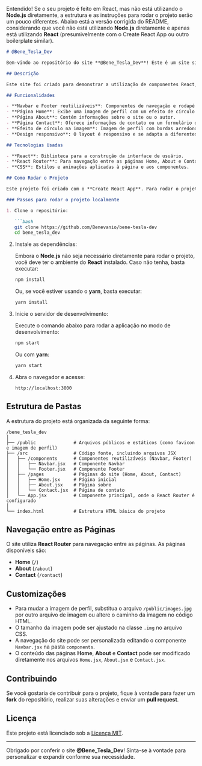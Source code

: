 Entendido! Se o seu projeto é feito em React, mas não está utilizando o **Node.js** diretamente, a estrutura e as instruções para rodar o projeto serão um pouco diferentes. Abaixo está a versão corrigida do README, considerando que você não está utilizando **Node.js** diretamente e apenas está utilizando **React** (presumivelmente com o Create React App ou outro boilerplate similar).

```markdown
# @Bene_Tesla_Dev

Bem-vindo ao repositório do site **@Bene_Tesla_Dev**! Este é um site simples desenvolvido com **React**. O site possui uma navegação interativa com componentes reutilizáveis, incluindo um **Navbar** e um **Footer**. Além disso, apresenta páginas como **Home**, **About** e **Contact**, e um efeito visual de círculo na imagem de perfil.

## Descrição

Este site foi criado para demonstrar a utilização de componentes React, com navegação entre páginas e efeitos visuais, como o círculo animado na imagem. O projeto usa **React Router** para a navegação entre as páginas e **CSS** para o estilo visual.

## Funcionalidades

- **Navbar e Footer reutilizáveis**: Componentes de navegação e rodapé que podem ser usados em todas as páginas.
- **Página Home**: Exibe uma imagem de perfil com um efeito de círculo e uma introdução.
- **Página About**: Contém informações sobre o site ou o autor.
- **Página Contact**: Oferece informações de contato ou um formulário de contato.
- **Efeito de círculo na imagem**: Imagem de perfil com bordas arredondadas e animações de hover.
- **Design responsivo**: O layout é responsivo e se adapta a diferentes dispositivos utilizando o `viewport`.

## Tecnologias Usadas

- **React**: Biblioteca para a construção da interface de usuário.
- **React Router**: Para navegação entre as páginas Home, About e Contact.
- **CSS**: Estilos e animações aplicadas à página e aos componentes.

## Como Rodar o Projeto

Este projeto foi criado com o **Create React App**. Para rodar o projeto localmente, siga os seguintes passos:

### Passos para rodar o projeto localmente

1. Clone o repositório:

   ```bash
   git clone https://github.com/Benevanio/bene-tesla-dev
   cd bene_tesla_dev
   ```

2. Instale as dependências:

   Embora o **Node.js** não seja necessário diretamente para rodar o projeto, você deve ter o ambiente do **React** instalado. Caso não tenha, basta executar:

   ```bash
   npm install
   ```

   Ou, se você estiver usando o **yarn**, basta executar:

   ```bash
   yarn install
   ```

3. Inicie o servidor de desenvolvimento:

   Execute o comando abaixo para rodar a aplicação no modo de desenvolvimento:

   ```bash
   npm start
   ```

   Ou com **yarn**:

   ```bash
   yarn start
   ```

4. Abra o navegador e acesse:

   ```
   http://localhost:3000
   ```

## Estrutura de Pastas

A estrutura do projeto está organizada da seguinte forma:

```
/bene_tesla_dev
│
├── /public              # Arquivos públicos e estáticos (como favicon e imagem de perfil)
├── /src                 # Código fonte, incluindo arquivos JSX
│   ├── /components      # Componentes reutilizáveis (Navbar, Footer)
│   │   ├── Navbar.jsx   # Componente Navbar
│   │   └── Footer.jsx   # Componente Footer
│   ├── /pages           # Páginas do site (Home, About, Contact)
│   │   ├── Home.jsx     # Página inicial
│   │   ├── About.jsx    # Página sobre
│   │   └── Contact.jsx  # Página de contato
│   └── App.jsx          # Componente principal, onde o React Router é configurado
│
└── index.html           # Estrutura HTML básica do projeto
```

## Navegação entre as Páginas

O site utiliza **React Router** para navegação entre as páginas. As páginas disponíveis são:

- **Home** (`/`)
- **About** (`/about`)
- **Contact** (`/contact`)

## Customizações

- Para mudar a imagem de perfil, substitua o arquivo `/public/images.jpg` por outro arquivo de imagem ou altere o caminho da imagem no código HTML.
- O tamanho da imagem pode ser ajustado na classe `.img` no arquivo CSS.
- A navegação do site pode ser personalizada editando o componente `Navbar.jsx` na pasta `components`.
- O conteúdo das páginas **Home**, **About** e **Contact** pode ser modificado diretamente nos arquivos `Home.jsx`, `About.jsx` e `Contact.jsx`.

## Contribuindo

Se você gostaria de contribuir para o projeto, fique à vontade para fazer um **fork** do repositório, realizar suas alterações e enviar um **pull request**.

## Licença

Este projeto está licenciado sob a [Licença MIT](LICENSE).

---

Obrigado por conferir o site **@Bene_Tesla_Dev**! Sinta-se à vontade para personalizar e expandir conforme sua necessidade.
```

